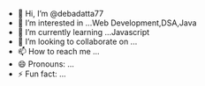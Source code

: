 - 👋 Hi, I’m @debadatta77
- 👀 I’m interested in ...Web Development,DSA,Java
- 🌱 I’m currently learning ...Javascript
- 💞️ I’m looking to collaborate on ...
- 📫 How to reach me ...
- 😄 Pronouns: ...
- ⚡ Fun fact: ...

<!---
debadatta77/debadatta77 is a ✨ special ✨ repository because its `README.md` (this file) appears on your GitHub profile.
You can click the Preview link to take a look at your changes.
--->
